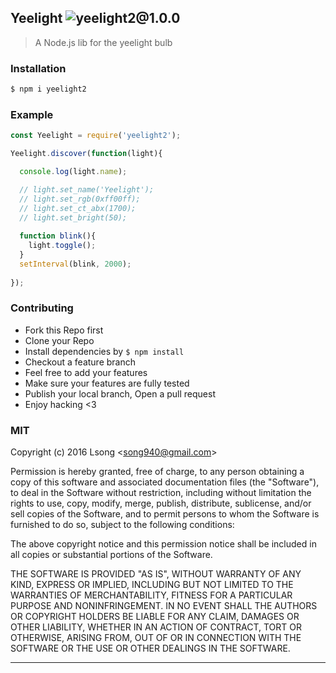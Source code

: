 ## Yeelight ![yeelight2@1.0.0](https://img.shields.io/npm/v/yeelight2.svg)

> A Node.js lib for the yeelight bulb

### Installation

```bash
$ npm i yeelight2
```

### Example

```js
const Yeelight = require('yeelight2');

Yeelight.discover(function(light){

  console.log(light.name);

  // light.set_name('Yeelight');
  // light.set_rgb(0xff00ff);
  // light.set_ct_abx(1700);
  // light.set_bright(50);
  
  function blink(){
    light.toggle();
  }
  setInterval(blink, 2000);
  
});
```

### Contributing
- Fork this Repo first
- Clone your Repo
- Install dependencies by `$ npm install`
- Checkout a feature branch
- Feel free to add your features
- Make sure your features are fully tested
- Publish your local branch, Open a pull request
- Enjoy hacking <3

### MIT

Copyright (c) 2016 Lsong &lt;song940@gmail.com&gt;

Permission is hereby granted, free of charge, to any person obtaining a copy
of this software and associated documentation files (the "Software"), to deal
in the Software without restriction, including without limitation the rights
to use, copy, modify, merge, publish, distribute, sublicense, and/or sell
copies of the Software, and to permit persons to whom the Software is
furnished to do so, subject to the following conditions:

The above copyright notice and this permission notice shall be included in
all copies or substantial portions of the Software.

THE SOFTWARE IS PROVIDED "AS IS", WITHOUT WARRANTY OF ANY KIND, EXPRESS OR
IMPLIED, INCLUDING BUT NOT LIMITED TO THE WARRANTIES OF MERCHANTABILITY,
FITNESS FOR A PARTICULAR PURPOSE AND NONINFRINGEMENT. IN NO EVENT SHALL THE
AUTHORS OR COPYRIGHT HOLDERS BE LIABLE FOR ANY CLAIM, DAMAGES OR OTHER
LIABILITY, WHETHER IN AN ACTION OF CONTRACT, TORT OR OTHERWISE, ARISING FROM,
OUT OF OR IN CONNECTION WITH THE SOFTWARE OR THE USE OR OTHER DEALINGS IN
THE SOFTWARE.

---

